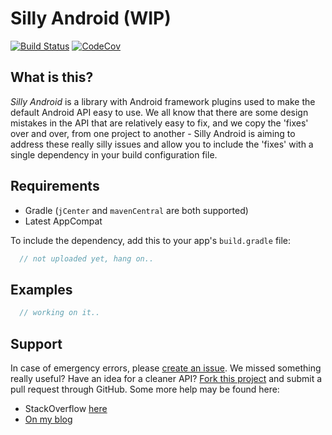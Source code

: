 Silly Android (WIP)
===================
[![Build Status](https://travis-ci.org/milosmns/silly-android.svg?branch=master)](https://travis-ci.org/milosmns/silly-android)
[![CodeCov](https://codecov.io/gh/milosmns/silly-android/branch/master/graph/badge.svg)](https://codecov.io/gh/milosmns/silly-android)

What is this?
-------------
_Silly Android_ is a library with Android framework plugins used to make the default Android API easy to use. We all know that there are some design mistakes in the API that are relatively easy to fix, and we copy the 'fixes' over and over, from one project to another - Silly Android is aiming to address these really silly issues and allow you to include the 'fixes' with a single dependency in your build configuration file.

Requirements
------------
- Gradle (`jCenter` and `mavenCentral` are both supported)
- Latest AppCompat

To include the dependency, add this to your app's `build.gradle` file:
```gradle
  // not uploaded yet, hang on..
```

Examples
--------
```java
  // working on it..
```

Support
-------
In case of emergency errors, please [create an issue](https://github.com/milosmns/silly-android/issues/new).
We missed something really useful? Have an idea for a cleaner API? [Fork this project](https://github.com/milosmns/silly-android/fork) and
submit a pull request through GitHub.
Some more help may be found here:
- StackOverflow [here](http://stackoverflow.com/questions/tagged/silly-android)
- [On my blog](http://angrybyte.me)
